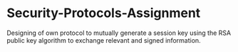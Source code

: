 # Security-Protocols-Assignment
Designing of own protocol to mutually generate a session key using the RSA public key algorithm to exchange relevant  and  signed  information.
